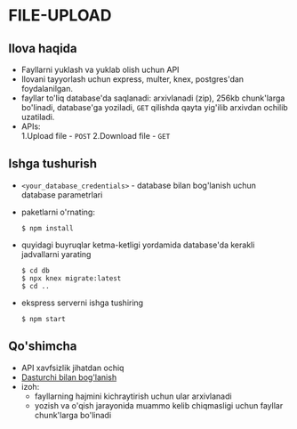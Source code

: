 # FILE-UPLOAD

## Ilova haqida

- Fayllarni yuklash va yuklab olish uchun API
- Ilovani tayyorlash uchun express, multer, knex, postgres'dan foydalanilgan.
- fayllar to'liq database'da saqlanadi: arxivlanadi (zip), 256kb chunk'larga bo'linadi, database'ga yoziladi, `GET` qilishda qayta yig'ilib arxivdan ochilib uzatiladi.
- APIs:  
  1.Upload file - `POST`
  2.Download file - `GET`

## Ishga tushurish

- `<your_database_credentials>` - database bilan bog'lanish uchun database parametrlari
- paketlarni o'rnating:
  ```
  $ npm install
  ```
- quyidagi buyruqlar ketma-ketligi yordamida database'da kerakli jadvallarni yarating

  ```
  $ cd db
  $ npx knex migrate:latest
  $ cd ..
  ```

- ekspress serverni ishga tushiring

  ```
  $ npm start
  ```

## Qo'shimcha

- API xavfsizlik jihatdan ochiq
- [Dasturchi bilan bog'lanish](https://t.me/nazirov_web_log)
- izoh:
  - fayllarning hajmini kichraytirish uchun ular arxivlanadi
  - yozish va o'qish jarayonida muammo kelib chiqmasligi uchun fayllar chunk'larga bo'linadi
